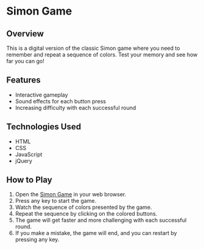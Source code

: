 # Simon Game

## Overview
This is a digital version of the classic Simon game where you need to remember and repeat a sequence of colors. Test your memory and see how far you can go!

## Features
- Interactive gameplay
- Sound effects for each button press
- Increasing difficulty with each successful round

## Technologies Used
- HTML
- CSS
- JavaScript
- jQuery

## How to Play
1. Open the [Simon Game](https://your-username.github.io/simon-game/) in your web browser.
2. Press any key to start the game.
3. Watch the sequence of colors presented by the game.
4. Repeat the sequence by clicking on the colored buttons.
5. The game will get faster and more challenging with each successful round.
6. If you make a mistake, the game will end, and you can restart by pressing any key.
